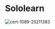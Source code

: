 # Sololearn

![cert-1089-25211383](https://user-images.githubusercontent.com/101035658/160376073-ab830b0d-9762-4840-b728-230412226dda.jpg)